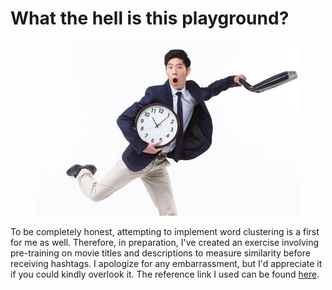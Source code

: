 # What the hell is this playground?

<div style="text-align:center;">

![Alt text](./docs/image.png)

</div>

To be completely honest, attempting to implement word clustering is a first for me as well. Therefore, in preparation, I've created an exercise involving pre-training on movie titles and descriptions to measure similarity before receiving hashtags. I apologize for any embarrassment, but I'd appreciate it if you could kindly overlook it. The reference link I used can be found [here](https://wikidocs.net/24603).